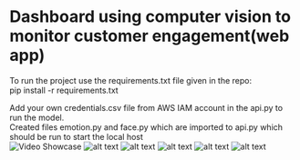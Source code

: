 # Dashboard using computer vision to monitor customer engagement(web app)

To run the project use the requirements.txt file given in the repo:<br />
pip install -r requirements.txt<br />

Add your own credentials.csv file from AWS IAM account in the api.py to run the model. <br />
Created files emotion.py and face.py which are imported to api.py which should be run to start the local host <br />
![Video Showcase](https://github.com/Chetank99/humAIn-competition/blob/master/resources/out.gif)
![alt text](https://github.com/Chetank99/humAIn-competition/blob/master/resources/Screenshot%20from%202019-08-25%2017-56-10.png)
![alt text](https://github.com/Chetank99/humAIn-competition/blob/master/resources/Screenshot%20from%202019-08-27%2020-49-50.png)
![alt text](https://github.com/Chetank99/humAIn-competition/blob/master/resources/Screenshot%20from%202019-08-25%2018-28-56.png)
![alt text](https://github.com/Chetank99/humAIn-competition/blob/master/resources/Screenshot%20from%202019-08-25%2018-30-09.png)
![alt text](https://github.com/Chetank99/humAIn-competition/blob/master/resources/Screenshot%20from%202019-08-25%2018-45-53.png)



